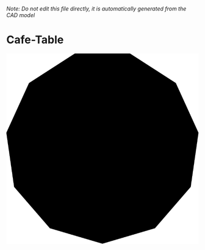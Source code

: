 ###### Note: Do not edit this file directly, it is automatically generated from the CAD model

# Cafe-Table

![](/project.svg)

